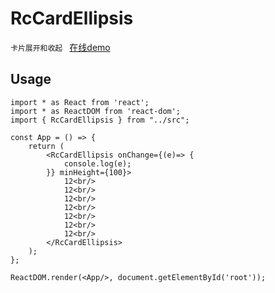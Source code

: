 # RcCardEllipsis

`卡片展开和收起 ` [在线demo](https://ligaopeng123-npm.github.io/web-components-repo/?path=/docs/example-rccardellipsis--props)  

## Usage

```tsx
import * as React from 'react';
import * as ReactDOM from 'react-dom';
import { RcCardEllipsis } from "../src";

const App = () => {
    return (
        <RcCardEllipsis onChange={(e)=> {
            console.log(e);
        }} minHeight={100}>
            12<br/>
            12<br/>
            12<br/>
            12<br/>
            12<br/>
            12<br/>
            12<br/>
        </RcCardEllipsis>
    );
};

ReactDOM.render(<App/>, document.getElementById('root'));
```

